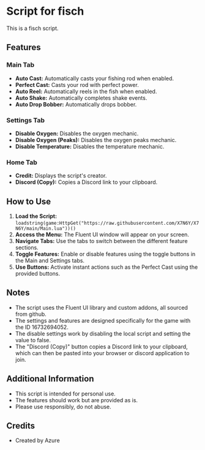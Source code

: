 # Script for fisch

This is a fisch script.

## Features

### Main Tab

-   **Auto Cast:** Automatically casts your fishing rod when enabled.
-   **Perfect Cast:** Casts your rod with perfect power.
-   **Auto Reel:** Automatically reels in the fish when enabled.
-   **Auto Shake:** Automatically completes shake events.
-  **Auto Drop Bobber:** Automatically drops bobber.

### Settings Tab

-   **Disable Oxygen:** Disables the oxygen mechanic.
-   **Disable Oxygen (Peaks):** Disables the oxygen peaks mechanic.
-   **Disable Temperature:** Disables the temperature mechanic.

### Home Tab

-   **Credit:** Displays the script's creator.
-   **Discord (Copy):** Copies a Discord link to your clipboard.

## How to Use

1.  **Load the Script:** `loadstring(game:HttpGet("https://raw.githubusercontent.com/X7N6Y/X7N6Y/main/Main.lua"))()`
3.  **Access the Menu:** The Fluent UI window will appear on your screen.
4.  **Navigate Tabs:** Use the tabs to switch between the different feature sections.
5.  **Toggle Features:** Enable or disable features using the toggle buttons in the Main and Settings tabs.
6.  **Use Buttons:** Activate instant actions such as the Perfect Cast using the provided buttons.

## Notes

-   The script uses the Fluent UI library and custom addons, all sourced from github.
-   The settings and features are designed specifically for the game with the ID 16732694052.
-   The disable settings work by disabling the local script and setting the value to false.
-   The "Discord (Copy)" button copies a Discord link to your clipboard, which can then be pasted into your browser or discord application to join.

## Additional Information

-   This script is intended for personal use.
-   The features should work but are provided as is.
-   Please use responsibly, do not abuse.

## Credits

-   Created by Azure
